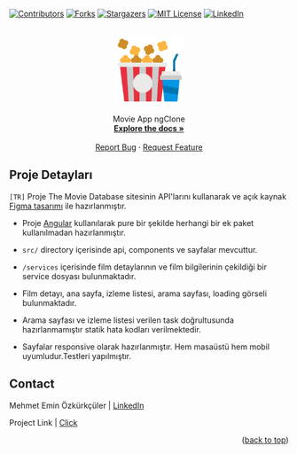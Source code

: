 <a name="readme-top"></a>

[![Contributors][contributors-shield]][contributors-url]
[![Forks][forks-shield]][forks-url]
[![Stargazers][stars-shield]][stars-url]
[![MIT License][license-shield]][license-url]
[![LinkedIn][linkedin-shield]][linkedin-url]

<br />
<div align="center">
  <a href="https://github.com/ozkurkculer/movie-app-ngclone">
    <img src="/src/assets/images/popcorn.png" alt="Logo" width="125" />
  </a>

  <p align="center">
    Movie App ngClone
    <br />
    <a href="https://github.com/ozkurkculer/movie-app-ngclone"><strong>Explore the docs »</strong></a>
    <br />
    <br />
    <a href="https://github.com/ozkurkculer/movie-app-ngclone/issues">Report Bug</a>
    ·
    <a href="https://github.com/ozkurkculer/movie-app-ngclone/issues">Request Feature</a>
  </p>
</div>


<!-- ABOUT THE PROJECT -->
## Proje Detayları

`[TR]` 
Proje The Movie Database sitesinin API'larını kullanarak ve açık kaynak [Figma tasarımı](https://www.figma.com/file/crigUib6LIYnTmfGJLgdqZ/Movies-app-(Community)) ile hazırlanmıştır. 

- Proje [Angular](https://angular.dev) kullanılarak pure bir şekilde herhangi bir ek paket kullanılmadan hazırlanmıştır.

- `src/` directory içerisinde api, components ve sayfalar mevcuttur.

- `/services` içerisinde film detaylarının ve film bilgilerinin çekildiği bir service dosyası bulunmaktadır.

- Film detayı, ana sayfa, izleme listesi, arama sayfası, loading görseli bulunmaktadır.

- Arama sayfası ve izleme listesi verilen task doğrultusunda hazırlanmamıştır statik hata kodları verilmektedir.

- Sayfalar responsive olarak hazırlanmıştır. Hem masaüstü hem mobil uyumludur.Testleri yapılmıştır.

## Contact

Mehmet Emin Özkürkçüler | [LinkedIn](https://linkedin.com/in/mehmeteminozkurkculer/)

Project Link |  [Click](https://github.com/ozkurkculer/movie-app-ngclone)

<p align="right">(<a href="#readme-top">back to top</a>)</p>

<!-- MARKDOWN LINKS & IMAGES -->
[contributors-shield]: https://img.shields.io/github/contributors/ozkurkculer/task-movie-app.svg?style=for-the-badge
[contributors-url]: https://github.com/ozkurkculer/movie-app-ngclone/graphs/contributors
[forks-shield]: https://img.shields.io/github/forks/ozkurkculer/task-movie-app.svg?style=for-the-badge
[forks-url]: https://github.com/ozkurkculer/movie-app-ngclone/network/members
[stars-shield]: https://img.shields.io/github/stars/ozkurkculer/task-movie-app.svg?style=for-the-badge
[stars-url]: https://github.com/ozkurkculer/movie-app-ngclone/stargazers
[license-shield]: https://img.shields.io/github/license/ozkurkculer/task-movie-app.svg?style=for-the-badge
[license-url]: https://github.com/ozkurkculer/movie-app-ngclone/blob/master/LICENSE.txt
[linkedin-shield]: https://img.shields.io/badge/-LinkedIn-black.svg?style=for-the-badge&logo=linkedin&colorB=555
[linkedin-url]: https://linkedin.com/in/mehmeteminozkurkculer/
